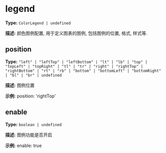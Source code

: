 # legend

**Type:** `ColorLegend | undefined`

**描述:**
颜色图例配置, 用于定义图表的图例, 包括图例的位置, 格式, 样式等.


## position

**Type:** `"left" | "leftTop" | "leftBottom" | "lt" | "lb" | "top" | "topLeft" | "topRight" | "tl" | "tr" | "right" | "rightTop" | "rightBottom" | "rt" | "rb" | "bottom" | "bottomLeft" | "bottomRight" | "bl" | "br" | undefined`

**描述:**
图例位置

**示例:**
position: 'rightTop'

## enable

**Type:** `boolean | undefined`

**描述:**
图例功能是否开启

**示例:**
enable: true

